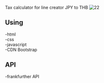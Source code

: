 Tax calculator for line creator
JPY to THB
![22](https://github.com/za12ew44zz/Tax-Calculator-Line-Creator/assets/85066044/797e416c-5ff0-48c8-9609-5c510955b250)





<h2 class="code-line" data-line-start=3 data-line-end=4 ><a id="Using_3"></a>Using</h2> <p class="has-line-data" data-line-start="4" data-line-end="8">-html<br> -css<br> -javascript<br> -CDN Bootstrap</p> <h2 class="code-line" data-line-start=10 data-line-end=11 ><a id="API_10"></a>API</h2> <p class="has-line-data" data-line-start="11" data-line-end="12">-frankfurther API</p>
